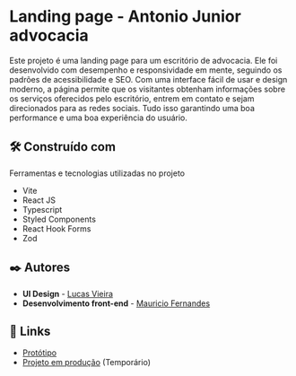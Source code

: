 # Landing page - Antonio Junior advocacia

Este projeto é uma landing page para um escritório de advocacia. Ele foi desenvolvido com desempenho e responsividade em mente, seguindo os padrões de acessibilidade e SEO. Com uma interface fácil de usar e design moderno, a página permite que os visitantes obtenham informações sobre os serviços oferecidos pelo escritório, entrem em contato e sejam direcionados para as redes sociais. Tudo isso garantindo uma boa performance e uma boa experiência do usuário.

## 🛠️ Construído com

Ferramentas e tecnologias utilizadas no projeto

* Vite
* React JS
* Typescript
* Styled Components
* React Hook Forms
* Zod

## ✒️ Autores

* **UI Design** - [Lucas Vieira](https://www.linkedin.com/in/lucasjfvieira/)
* **Desenvolvimento front-end** - [Mauricio Fernandes](https://www.linkedin.com/in/mauricio-tejada/)

## 🔗 Links

* [Protótipo](https://www.figma.com/file/ICT3zj6syFnKAqUVDHVh7Q/Ant%C3%B4nio-J%C3%BAnior-advocacia--LP?node-id=39%3A1485&t=Cnk0XdRORMXeKMbD-0)
* [Projeto em produção](https://brilliant-youtiao-907812.netlify.app/) (Temporário)
